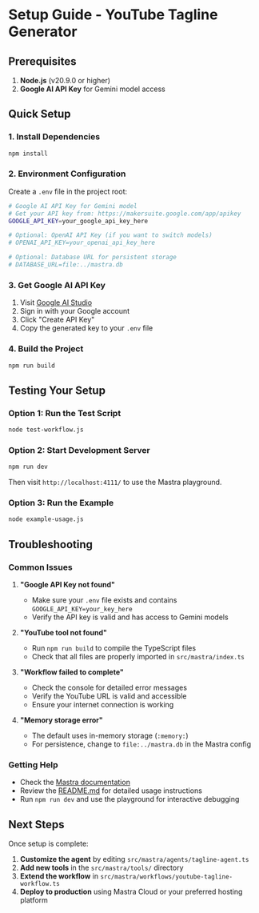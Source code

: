 # Setup Guide - YouTube Tagline Generator

## Prerequisites

1. **Node.js** (v20.9.0 or higher)
2. **Google AI API Key** for Gemini model access

## Quick Setup

### 1. Install Dependencies

```bash
npm install
```

### 2. Environment Configuration

Create a `.env` file in the project root:

```bash
# Google AI API Key for Gemini model
# Get your API key from: https://makersuite.google.com/app/apikey
GOOGLE_API_KEY=your_google_api_key_here

# Optional: OpenAI API Key (if you want to switch models)
# OPENAI_API_KEY=your_openai_api_key_here

# Optional: Database URL for persistent storage
# DATABASE_URL=file:../mastra.db
```

### 3. Get Google AI API Key

1. Visit [Google AI Studio](https://makersuite.google.com/app/apikey)
2. Sign in with your Google account
3. Click "Create API Key"
4. Copy the generated key to your `.env` file

### 4. Build the Project

```bash
npm run build
```

## Testing Your Setup

### Option 1: Run the Test Script

```bash
node test-workflow.js
```

### Option 2: Start Development Server

```bash
npm run dev
```

Then visit `http://localhost:4111/` to use the Mastra playground.

### Option 3: Run the Example

```bash
node example-usage.js
```

## Troubleshooting

### Common Issues

1. **"Google API Key not found"**
   - Make sure your `.env` file exists and contains `GOOGLE_API_KEY=your_key_here`
   - Verify the API key is valid and has access to Gemini models

2. **"YouTube tool not found"**
   - Run `npm run build` to compile the TypeScript files
   - Check that all files are properly imported in `src/mastra/index.ts`

3. **"Workflow failed to complete"**
   - Check the console for detailed error messages
   - Verify the YouTube URL is valid and accessible
   - Ensure your internet connection is working

4. **"Memory storage error"**
   - The default uses in-memory storage (`:memory:`)
   - For persistence, change to `file:../mastra.db` in the Mastra config

### Getting Help

- Check the [Mastra documentation](https://mastra.ai/docs)
- Review the [README.md](./README.md) for detailed usage instructions
- Run `npm run dev` and use the playground for interactive debugging

## Next Steps

Once setup is complete:

1. **Customize the agent** by editing `src/mastra/agents/tagline-agent.ts`
2. **Add new tools** in the `src/mastra/tools/` directory
3. **Extend the workflow** in `src/mastra/workflows/youtube-tagline-workflow.ts`
4. **Deploy to production** using Mastra Cloud or your preferred hosting platform